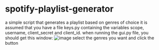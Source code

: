 # spotify-playlist-generator
a simple script that generates a playlist based on genres of choice
it is assumed that you have a file keys.py containing the variables scope, username, client_secret and client_id.
when running the gui.py file, you should get this window:
![image](https://user-images.githubusercontent.com/98605019/210248548-4336bf4e-6f1c-46f9-a73f-3786df530554.png)
select the genres you want and click the button
